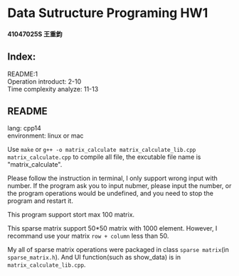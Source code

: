 # Data Sutructure Programing HW1
#### 41047025S 王重鈞

## Index:
README:1  
Operation introduct: 2-10  
Time complexity analyze: 11-13  


## README

lang: cpp14  
environment: linux or mac  

Use 
`make` 
or 
`g++ -o matrix_calculate matrix_calculate_lib.cpp matrix_calculate.cpp` to compile all file, the excutable file name is "matrix_calculate".

Please follow the instruction in terminal, I only support wrong input with number. If the program ask you to input nubmer, please input the number, or the program operations would be undefined, and you need to stop the program and restart it.

This program support stort max 100 matrix.

This sparse matrix support 50\*50 matrix with 1000 element. However, I recommand use your matrix `row + column` less than 50.

My all of sparse matrix operations were packaged in class `sparse matrix`(in `sparse_matrix.h`).
And UI function(such as show_data) is in `matrix_calculate_lib.cpp`.
